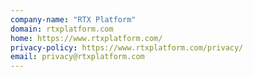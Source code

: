 ```yaml
---
company-name: "RTX Platform"
domain: rtxplatform.com
home: https://www.rtxplatform.com/
privacy-policy: https://www.rtxplatform.com/privacy/
email: privacy@rtxplatform.com
---
```




